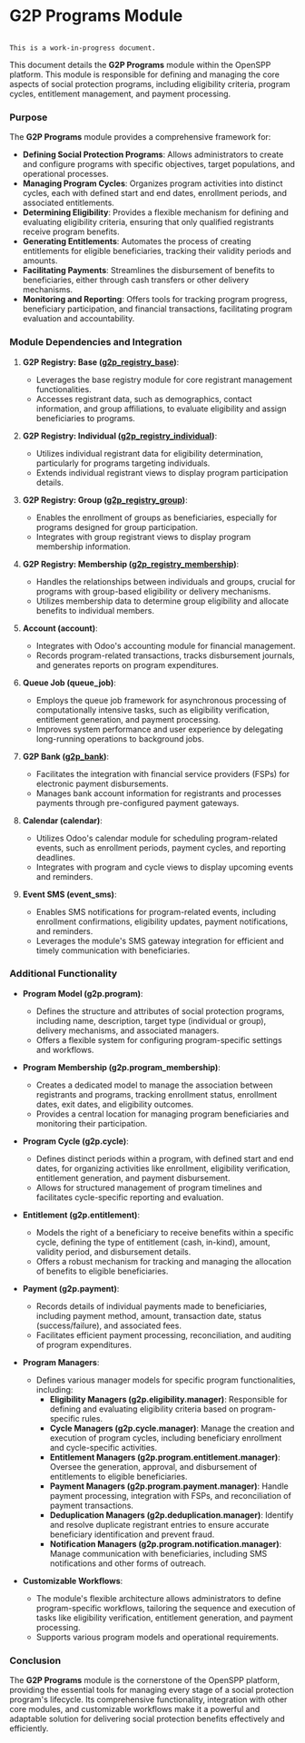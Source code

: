 # G2P Programs Module

```{warning}

This is a work-in-progress document.
```

This document details the **G2P Programs** module within the OpenSPP platform. This module is responsible for defining and managing the core aspects of social protection programs, including eligibility criteria, program cycles, entitlement management, and payment processing.

### Purpose

The **G2P Programs** module provides a comprehensive framework for:

* **Defining Social Protection Programs**:  Allows administrators to create and configure programs with specific objectives, target populations, and operational processes.
* **Managing Program Cycles**:  Organizes program activities into distinct cycles, each with defined start and end dates, enrollment periods, and associated entitlements. 
* **Determining Eligibility**:  Provides a flexible mechanism for defining and evaluating eligibility criteria, ensuring that only qualified registrants receive program benefits.
* **Generating Entitlements**:  Automates the process of creating entitlements for eligible beneficiaries, tracking their validity periods and amounts. 
* **Facilitating Payments**:  Streamlines the disbursement of benefits to beneficiaries, either through cash transfers or other delivery mechanisms. 
* **Monitoring and Reporting**:  Offers tools for tracking program progress, beneficiary participation, and financial transactions, facilitating program evaluation and accountability.

### Module Dependencies and Integration

1. **G2P Registry: Base ([g2p_registry_base](g2p_registry_base))**:
    * Leverages the base registry module for core registrant management functionalities.
    * Accesses registrant data, such as demographics, contact information, and group affiliations, to evaluate eligibility and assign beneficiaries to programs.

2. **G2P Registry: Individual ([g2p_registry_individual](g2p_registry_individual))**:
    * Utilizes individual registrant data for eligibility determination, particularly for programs targeting individuals.
    * Extends individual registrant views to display program participation details. 

3. **G2P Registry: Group ([g2p_registry_group](g2p_registry_group))**:
    * Enables the enrollment of groups as beneficiaries, especially for programs designed for group participation.
    * Integrates with group registrant views to display program membership information.

4. **G2P Registry: Membership ([g2p_registry_membership](g2p_registry_membership))**:
    * Handles the relationships between individuals and groups, crucial for programs with group-based eligibility or delivery mechanisms.
    * Utilizes membership data to determine group eligibility and allocate benefits to individual members. 

5. **Account (account)**:
    * Integrates with Odoo's accounting module for financial management.
    * Records program-related transactions, tracks disbursement journals, and generates reports on program expenditures.

6. **Queue Job (queue_job)**:
    * Employs the queue job framework for asynchronous processing of computationally intensive tasks, such as eligibility verification, entitlement generation, and payment processing.
    * Improves system performance and user experience by delegating long-running operations to background jobs.

7. **G2P Bank ([g2p_bank](g2p_bank))**:
    * Facilitates the integration with financial service providers (FSPs) for electronic payment disbursements.
    * Manages bank account information for registrants and processes payments through pre-configured payment gateways.

8. **Calendar (calendar)**:
    * Utilizes Odoo's calendar module for scheduling program-related events, such as enrollment periods, payment cycles, and reporting deadlines.
    * Integrates with program and cycle views to display upcoming events and reminders.

9. **Event SMS (event_sms)**:
    * Enables SMS notifications for program-related events, including enrollment confirmations, eligibility updates, payment notifications, and reminders. 
    * Leverages the module's SMS gateway integration for efficient and timely communication with beneficiaries. 


### Additional Functionality

* **Program Model (g2p.program)**:
    * Defines the structure and attributes of social protection programs, including name, description, target type (individual or group), delivery mechanisms, and associated managers.
    * Offers a flexible system for configuring program-specific settings and workflows.

* **Program Membership (g2p.program_membership)**:
    * Creates a dedicated model to manage the association between registrants and programs, tracking enrollment status, enrollment dates, exit dates, and eligibility outcomes.
    * Provides a central location for managing program beneficiaries and monitoring their participation.

* **Program Cycle (g2p.cycle)**: 
    * Defines distinct periods within a program, with defined start and end dates, for organizing activities like enrollment, eligibility verification, entitlement generation, and payment disbursement.
    * Allows for structured management of program timelines and facilitates cycle-specific reporting and evaluation.

* **Entitlement (g2p.entitlement)**:
    * Models the right of a beneficiary to receive benefits within a specific cycle, defining the type of entitlement (cash, in-kind), amount, validity period, and disbursement details.
    * Offers a robust mechanism for tracking and managing the allocation of benefits to eligible beneficiaries.

* **Payment (g2p.payment)**:
    * Records details of individual payments made to beneficiaries, including payment method, amount, transaction date, status (success/failure), and associated fees.
    * Facilitates efficient payment processing, reconciliation, and auditing of program expenditures.

* **Program Managers**:
    * Defines various manager models for specific program functionalities, including:
        * **Eligibility Managers (g2p.eligibility.manager)**:  Responsible for defining and evaluating eligibility criteria based on program-specific rules.
        * **Cycle Managers (g2p.cycle.manager)**:  Manage the creation and execution of program cycles, including beneficiary enrollment and cycle-specific activities. 
        * **Entitlement Managers (g2p.program.entitlement.manager)**:  Oversee the generation, approval, and disbursement of entitlements to eligible beneficiaries.
        * **Payment Managers (g2p.program.payment.manager)**:  Handle payment processing, integration with FSPs, and reconciliation of payment transactions.
        * **Deduplication Managers (g2p.deduplication.manager)**:  Identify and resolve duplicate registrant entries to ensure accurate beneficiary identification and prevent fraud.
        * **Notification Managers (g2p.program.notification.manager)**:  Manage communication with beneficiaries, including SMS notifications and other forms of outreach. 

* **Customizable Workflows**: 
    * The module's flexible architecture allows administrators to define program-specific workflows, tailoring the sequence and execution of tasks like eligibility verification, entitlement generation, and payment processing.
    * Supports various program models and operational requirements.

### Conclusion

The **G2P Programs** module is the cornerstone of the OpenSPP platform, providing the essential tools for managing every stage of a social protection program's lifecycle. Its comprehensive functionality, integration with other core modules, and customizable workflows make it a powerful and adaptable solution for delivering social protection benefits effectively and efficiently. 
